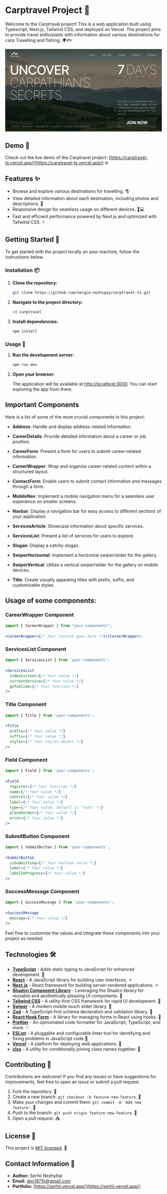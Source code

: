 # Carptravel Project 🎣

Welcome to the Carptravel project! This is a web application built using Typescript, Next.js, Tailwind CSS, and deployed on Vercel. The project aims to provide travel enthusiasts with information about various destinations for carp Travelling and fishing. 🌍🐟

![site screenshot](./public/meta/opengraph-image.jpg)

## Demo 🚀

Check out the live demo of the Carptravel project: [https://carptravel-ts.vercel.app/](https://carptravel-ts.vercel.app/) 🌐

## Features ✨

- Browse and explore various destinations for travelling. 🌎
- View detailed information about each destination, including photos and descriptions. 📸
- Responsive design for seamless usage on different devices. 📱💻
- Fast and efficient performance powered by Next.js and optimized with Tailwind CSS. ⚡

## Getting Started 🚀

To get started with the project locally on your machine, follow the instructions below.

### Installation 📦

1. **Clone the repository:**

   ```bash
   git clone https://github.com/sergio-nezhigay/carptravel-ts.git
   ```

2. **Navigate to the project directory:**

   ```bash
   cd carptravel
   ```

3. **Install dependencies:**

   ```bash
   npm install
   ```

### Usage 🏃

1. **Run the development server:**

   ```bash
   npm run dev
   ```

2. **Open your browser:**

   The application will be available at [http://localhost:3000](http://localhost:3000). You can start exploring the app from there.

## Important Components

Here is a list of some of the most crucial components in this project:

- **Address**: Handle and display address-related information.

- **CareerDetails**: Provide detailed information about a career or job position.

- **CareerForm**: Present a form for users to submit career-related information.

- **CareerWrapper**: Wrap and organize career-related content within a structured layout.

- **ContactForm**: Enable users to submit contact information and messages through a form.

- **MobileNav**: Implement a mobile navigation menu for a seamless user experience on smaller screens.

- **Navbar**: Display a navigation bar for easy access to different sections of your application.

- **ServicesArticle**: Showcase information about specific services.

- **ServicesList**: Present a list of services for users to explore.

- **Slogan**: Display a catchy slogan.

- **SwiperHorizontal**: Implement a horizontal swiper/slider for the gallery.

- **SwiperVertical**: Utilize a vertical swiper/slider for the gallery on mobile devices.

- **Title**: Create visually appealing titles with prefix, suffix, and customizable styles.

## Usage of some components:

### CareerWrapper Component

```jsx
import { CareerWrapper } from "your-components";

<CareerWrapper>{/* Your content goes here */}</CareerWrapper>;
```

### ServicesList Component

```jsx
import { ServicesList } from 'your-components';

<ServicesList
  indexCurrent={/* Your value */}
  currentService={/* Your value */}
  goToSlide={/* Your function */}
/>
```

### Title Component

```jsx
import { Title } from 'your-components';

<Title
  prefix={/* Your value */}
  suffix={/* Your value */}
  styles={/* Your styles object */}
/>
```

### Field Component

```jsx
import { Field } from 'your-components';

<Field
  register={/* Your function */}
  name={/* Your value */}
  control={/* Your value */}
  label={/* Your value */}
  type={/* Your value, default is "text" */}
  placeholder={/* Your value */}
  error={/* Your value */}
/>
```

### SubmitButton Component

```jsx
import { SubmitButton } from 'your-components';

<SubmitButton
  isSubmitting={/* Your boolean value */}
  label={/* Your value */}
  labelInProgress={/* Your value */}
/>
```

### SuccessMessage Component

```jsx
import { SuccessMessage } from 'your-components';

<SuccessMessage
  message={/* Your value */}
/>
```

Feel free to customize the values and integrate these components into your project as needed.

## Technologies 🛠️

- **[TypeScript](https://www.typescriptlang.org/)** - Adds static typing to JavaScript for enhanced development. 📝
- **[React](https://reactjs.org/)** - A JavaScript library for building user interfaces. ⚛️
- **[Next.js](https://nextjs.org/)** - React framework for building server-rendered applications. ⚛️
- **[Shadcn Component Library](https://ui.shadcn.com/)** - Leveraging the Shadcn library for reusable and aesthetically pleasing UI components. 🧰
- **[Tailwind CSS](https://tailwindcss.com/)** - A utility-first CSS framework for rapid UI development. 🎨
- **[Swiper](https://swiperjs.com/)** - A modern mobile touch slider library. 📱
- **[Zod](https://github.com/colinhacks/zod)** - A TypeScript-first schema declaration and validation library. 🚀
- **[React Hook Form](https://react-hook-form.com/)** - A library for managing forms in React using hooks. 📝
- **[Prettier](https://prettier.io/)** - An opinionated code formatter for JavaScript, TypeScript, and more. ✨
- **[ESLint](https://eslint.org/)** - A pluggable and configurable linter tool for identifying and fixing problems in JavaScript code 🧹
- **[Vercel](https://vercel.com/)** - A platform for deploying web applications. 🚀
- **[clsx](https://github.com/lukeed/clsx)** - A utility for conditionally joining class names together. 🧩

## Contributing 🤝

Contributions are welcome! If you find any issues or have suggestions for improvements, feel free to open an issue or submit a pull request.

1. Fork the repository. 🍴
2. Create a new branch: `git checkout -b feature-new-feature`. 🌿
3. Make your changes and commit them: `git commit -m 'Add new feature'`. 💬
4. Push to the branch: `git push origin feature-new-feature`. 🚀
5. Open a pull request. 📤

## License 📃

This project is [MIT licensed](LICENSE). 📜

## Contact Information 📧

- **Author:** Serhii Nezhyhai
- **Email:** [abc1971h@gmail.com](mailto:abc1971h@gmail.com)
- **Portfolio:** [https://serhii.vercel.app/](https://serhii.vercel.app/)
